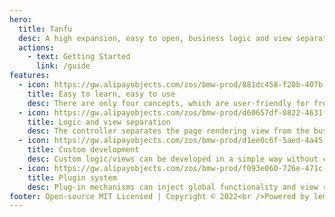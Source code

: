 ```yaml
---
hero:
  title: Tanfu
  desc: A high expansion, easy to open, business logic and view separation, follow the MVC/MVVM model of the development framework
  actions:
    - text: Getting Started
      link: /guide
features:
  - icon: https://gw.alipayobjects.com/zos/bmw-prod/881dc458-f20b-407b-947a-95104b5ec82b/k79dm8ih_w144_h144.png
    title: Easy to learn, easy to use
    desc: There are only four concepts, which are user-friendly for front-end development
  - icon: https://gw.alipayobjects.com/zos/bmw-prod/d60657df-0822-4631-9d7c-e7a869c2f21c/k79dmz3q_w126_h126.png
    title: Logic and view separation
    desc: The controller separates the page rendering view from the business logic, making the business logic and view highly reusable
  - icon: https://gw.alipayobjects.com/zos/bmw-prod/d1ee0c6f-5aed-4a45-a507-339a4bfe076c/k7bjsocq_w144_h144.png
    title: Custom development
    desc: Custom logic/views can be developed in a simple way without contaminating the original views and logic
  - icon: https://gw.alipayobjects.com/zos/bmw-prod/f093e060-726e-471c-a53e-e988ed3f560c/kj9t9sk7_w144_h144.png
    title: Plugin system
    desc: Plug-in mechanisms can inject global functionality and view rendering into the framework
footer: Open-source MIT Licensed | Copyright © 2022<br />Powered by leman
---
```

